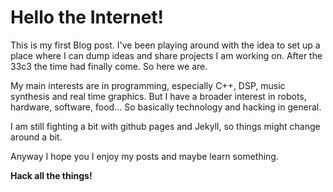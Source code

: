 Hello the Internet!
===================

This is my first Blog post.
I've been playing around with the idea to set up a place where I can dump ideas and share projects I am working on.
After the 33c3 the time had finally come.
So here we are.

My main interests are in programming, especially C++, DSP, music synthesis and real time graphics.
But I have a broader interest in robots, hardware, software, food...
So basically technology and hacking in general.

I am still fighting a bit with github pages and Jekyll, so things might change around a bit.

Anyway I hope you I enjoy my posts and maybe learn something.

__Hack all the things!__
